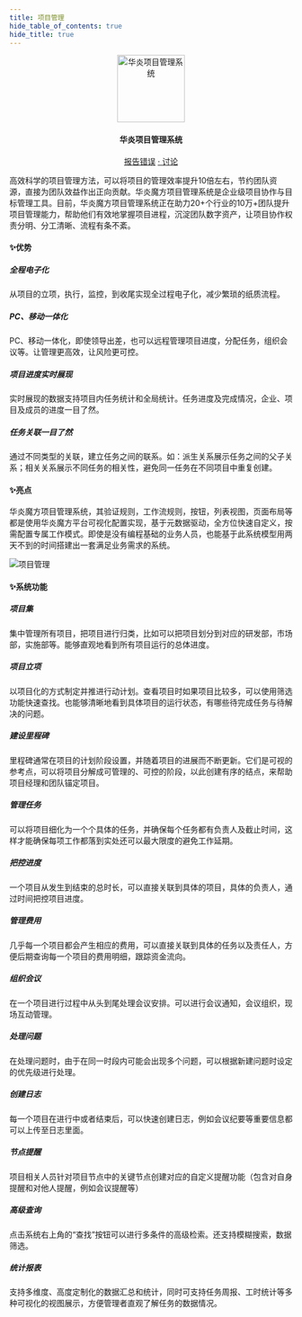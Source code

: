 ```yaml
---
title: 项目管理
hide_table_of_contents: true
hide_title: true
---
```

<p align="center">
  <a href="https://www.steedos.com/cn">
    <img alt="华炎项目管理系统" src="https://steedos.github.io/assets/logo.png" width="120" />
  </a>
</p>
<h4 align="center">
  华炎项目管理系统
</h4>

<p align="center">
<a href="https://github.com/steedos/project-management-app/issues/"> 报告错误</a>
<a href="https://github.com/steedos/project-management-app/discussions"> · 讨论</a>
</p>

高效科学的项目管理方法，可以将项目的管理效率提升10倍左右，节约团队资源，直接为团队效益作出正向贡献。华炎魔方项目管理系统是企业级项目协作与目标管理工具。目前，华炎魔方项目管理系统正在助力20+个行业的10万+团队提升项目管理能力，帮助他们有效地掌握项目进程，沉淀团队数字资产，让项目协作权责分明、分工清晰、流程有条不紊。

#### ✨优势

##### 全程电子化

从项目的立项，执行，监控，到收尾实现全过程电子化，减少繁琐的纸质流程。

##### PC、移动一体化

PC、移动一体化，即使领导出差，也可以远程管理项目进度，分配任务，组织会议等。让管理更高效，让风险更可控。

##### 项目进度实时展现

实时展现的数据支持项目内任务统计和全局统计。任务进度及完成情况，企业、项目及成员的进度一目了然。

##### 任务关联一目了然

通过不同类型的关联，建立任务之间的联系。如：派生关系展示任务之间的父子关系；相关关系展示不同任务的相关性，避免同一任务在不同项目中重复创建。

#### ✨亮点

华炎魔方项目管理系统，其验证规则，工作流规则，按钮，列表视图，页面布局等都是使用华炎魔方平台可视化配置实现，基于元数据驱动，全方位快速自定义，按需配置专属工作模式。即使是没有编程基础的业务人员，也能基于此系统模型用两天不到的时间搭建出一套满足业务需求的系统。

![项目管理](/assets/products/project_management.png)

#### ✨系统功能

##### 项目集

集中管理所有项目，把项目进行归类，比如可以把项目划分到对应的研发部，市场部，实施部等。能够直观地看到所有项目运行的总体进度。 

##### 项目立项

以项目化的方式制定并推进行动计划。查看项目时如果项目比较多，可以使用筛选功能快速查找。也能够清晰地看到具体项目的运行状态，有哪些待完成任务与待解决的问题。
  
##### 建设里程碑

里程碑通常在项目的计划阶段设置，并随着项目的进展而不断更新。它们是可视的参考点，可以将项目分解成可管理的、可控的阶段，以此创建有序的结点，来帮助项目经理和团队锚定项目。  

##### 管理任务

可以将项目细化为一个个具体的任务，并确保每个任务都有负责人及截止时间，这样才能确保每项工作都落到实处还可以最大限度的避免工作延期。

##### 把控进度

一个项目从发生到结束的总时长，可以直接关联到具体的项目，具体的负责人，通过时间把控项目进度。

##### 管理费用

几乎每一个项目都会产生相应的费用，可以直接关联到具体的任务以及责任人，方便后期查询每一个项目的费用明细，跟踪资金流向。

##### 组织会议

在一个项目进行过程中从头到尾处理会议安排。可以进行会议通知，会议组织，现场互动管理。

##### 处理问题

在处理问题时，由于在同一时段内可能会出现多个问题，可以根据新建问题时设定的优先级进行处理。

##### 创建日志

每一个项目在进行中或者结束后，可以快速创建日志，例如会议纪要等重要信息都可以上传至日志里面。

##### 节点提醒

项目相关人员针对项目节点中的关键节点创建对应的自定义提醒功能（包含对自身提醒和对他人提醒，例如会议提醒等）

##### 高级查询

点击系统右上角的“查找”按钮可以进行多条件的高级检索。还支持模糊搜索，数据筛选。

##### 统计报表

支持多维度、高度定制化的数据汇总和统计，同时可支持任务周报、工时统计等多种可视化的视图展示，方便管理者直观了解任务的数据情况。
